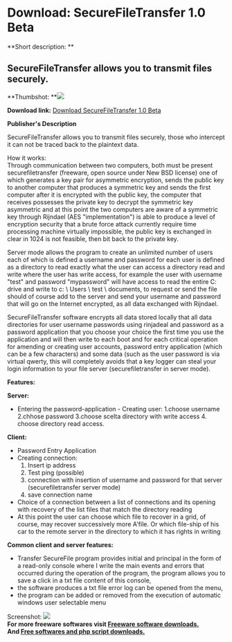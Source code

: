 # Download: SecureFileTransfer 1.0 Beta

**Short description: **

## SecureFileTransfer allows you to transmit files securely.

  
**Thumbshot: **![](http://www.freewarefiles.com/screenshot/securefiletransfer_md.jpg)   
  
**Download link:** [Download SecureFileTransfer 1.0 Beta](http://freesoftwares.boysofts.com/SecureFileTransfer_program_56558.html)  
  

**Publisher's Description**  
  

SecureFileTransfer allows you to transmit files securely, those who intercept
it can not be traced back to the plaintext data.

How it works:  
Through communication between two computers, both must be present
securefiletransfer (freeware, open source under New BSD license) one of which
generates a key pair for asymmetric encryption, sends the public key to
another computer that produces a symmetric key and sends the first computer
after it is encrypted with the public key, the computer that receives
possesses the private key to decrypt the symmetric key asymmetric and at this
point the two computers are aware of a symmetric key through Rijndael (AES
"implementation") is able to produce a level of encryption security that a
brute force attack currently require time processing machine virtually
impossible, the public key is exchanged in clear in 1024 is not feasible, then
bit back to the private key.

Server mode allows the program to create an unlimited number of users each of
which is defined a username and password for each user is defined as a
directory to read exactly what the user can access a directory read and write
where the user has write access, for example the user with username "test" and
password "mypassword" will have access to read the entire C: drive and write
to c: \ Users \ test \ documents, to request or send the file should of course
add to the server and send your username and password that will go on the
Internet encrypted, as all data exchanged with Rijndael.

SecureFileTransfer software encrypts all data stored locally that all data
directories for user username passwords using rinjadeal and password as a
password application that you choose your choice the first time you use the
application and will then write to each boot and for each critical operation
for amending or creating user accounts, password entry application (which can
be a few characters) and some data (such as the user password is via virtual
qwerty, this will completely avoids that a key logger can steal your login
information to your file server (securefiletransfer in server mode).

**Features:**

**Server:**

  * Entering the password-application - Creating user: 1.choose username 2.chhose password 3.choose scelta directory with write access 4. choose directory read access. 

**Client:**

  * Password Entry Application 
  * Creating connection: 
    1. Insert ip address 
    2. Test ping (possible) 
    3. connection with insertion of username and password for that server (securefiletransfer server mode) 
    4. save connection name 
  * Choice of a connection between a list of connections and its opening with recovery of the list files that match the directory reading 
  * At this point the user can choose which file to recover in a grid, of course, may recover successively more A'file. Or which file-ship of his car to the remote server in the directory to which it has rights in writing 

**Common client and server features:**

  * Transfer SecureFile program provides initial and principal in the form of a read-only console where I write the main events and errors that occurred during the operation of the program, the program allows you to save a click in a txt file content of this console, 
  * the software produces a txt file error log can be opened from the menu, 
  * the program can be added or removed from the execution of automatic windows user selectable menu 

  
  
Screenshot:
![](http://www.freewarefiles.com/screenshot/securefiletransfer.jpg)  
**For more freeware softwares visit [Freeware software downloads.](http://freesoftwares.boysofts.com/)**   
**And [Free softwares and php script downloads.](http://www.boysofts.com/)**

